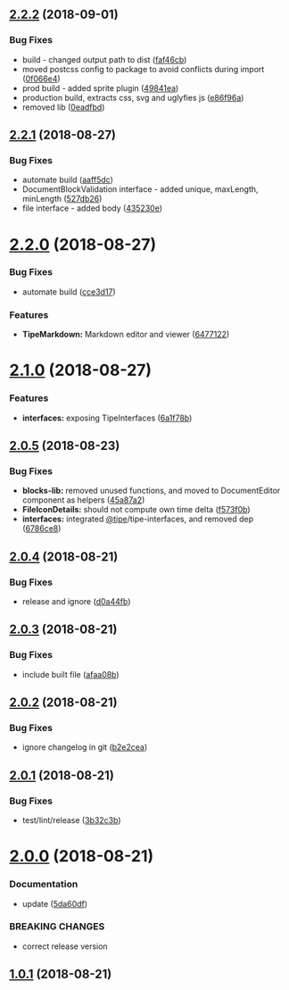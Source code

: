 ## [2.2.2](https://github.com/tipeio/tipe-ui/compare/v2.2.1...v2.2.2) (2018-09-01)


### Bug Fixes

* build - changed output path to dist ([faf46cb](https://github.com/tipeio/tipe-ui/commit/faf46cb))
* moved postcss config to package to avoid conflicts during import ([0f066e4](https://github.com/tipeio/tipe-ui/commit/0f066e4))
* prod build - added sprite plugin ([49841ea](https://github.com/tipeio/tipe-ui/commit/49841ea))
* production build, extracts css, svg and uglyfies js ([e86f96a](https://github.com/tipeio/tipe-ui/commit/e86f96a))
* removed lib ([0eadfbd](https://github.com/tipeio/tipe-ui/commit/0eadfbd))

## [2.2.1](https://github.com/tipeio/tipe-ui/compare/v2.2.0...v2.2.1) (2018-08-27)


### Bug Fixes

* automate build ([aaff5dc](https://github.com/tipeio/tipe-ui/commit/aaff5dc))
* DocumentBlockValidation interface - added unique, maxLength, minLength ([527db26](https://github.com/tipeio/tipe-ui/commit/527db26))
* file interface - added body ([435230e](https://github.com/tipeio/tipe-ui/commit/435230e))

# [2.2.0](https://github.com/tipeio/tipe-ui/compare/v2.1.0...v2.2.0) (2018-08-27)


### Bug Fixes

* automate build ([cce3d17](https://github.com/tipeio/tipe-ui/commit/cce3d17))


### Features

* **TipeMarkdown:** Markdown editor and viewer ([6477122](https://github.com/tipeio/tipe-ui/commit/6477122))

# [2.1.0](https://github.com/tipeio/tipe-ui/compare/v2.0.5...v2.1.0) (2018-08-27)


### Features

* **interfaces:** exposing TipeInterfaces ([6a1f78b](https://github.com/tipeio/tipe-ui/commit/6a1f78b))

## [2.0.5](https://github.com/tipeio/tipe-ui/compare/v2.0.4...v2.0.5) (2018-08-23)


### Bug Fixes

* **blocks-lib:** removed unused functions, and moved to DocumentEditor component as helpers ([45a87a2](https://github.com/tipeio/tipe-ui/commit/45a87a2))
* **FileIconDetails:** should not compute own time delta ([f573f0b](https://github.com/tipeio/tipe-ui/commit/f573f0b))
* **interfaces:** integrated [@tipe](https://github.com/tipe)/tipe-interfaces, and removed dep ([6786ce8](https://github.com/tipeio/tipe-ui/commit/6786ce8))

## [2.0.4](https://github.com/tipeio/tipe-ui/compare/v2.0.3...v2.0.4) (2018-08-21)


### Bug Fixes

* release and ignore ([d0a44fb](https://github.com/tipeio/tipe-ui/commit/d0a44fb))

## [2.0.3](https://github.com/tipeio/tipe-ui/compare/v2.0.2...v2.0.3) (2018-08-21)


### Bug Fixes

* include built file ([afaa08b](https://github.com/tipeio/tipe-ui/commit/afaa08b))

## [2.0.2](https://github.com/tipeio/tipe-ui/compare/v2.0.1...v2.0.2) (2018-08-21)


### Bug Fixes

* ignore changelog in git ([b2e2cea](https://github.com/tipeio/tipe-ui/commit/b2e2cea))

## [2.0.1](https://github.com/tipeio/tipe-ui/compare/v2.0.0...v2.0.1) (2018-08-21)


### Bug Fixes

* test/lint/release ([3b32c3b](https://github.com/tipeio/tipe-ui/commit/3b32c3b))

# [2.0.0](https://github.com/tipeio/tipe-ui/compare/v1.0.1...v2.0.0) (2018-08-21)


### Documentation

* update ([5da60df](https://github.com/tipeio/tipe-ui/commit/5da60df))


### BREAKING CHANGES

* correct release version

## [1.0.1](https://github.com/tipeio/tipe-ui/compare/v1.0.0...v1.0.1) (2018-08-21)
